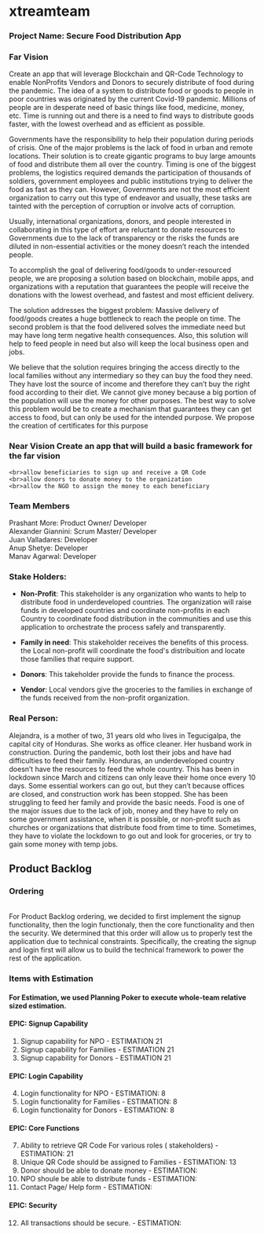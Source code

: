 # xtreamteam

### Project Name: Secure Food Distribution App

### Far Vision<br>
Create an app that will leverage Blockchain and QR-Code Technology to enable NonProfits Vendors and Donors to securely distribute of food during the pandemic. 
The idea of a system to distribute food or goods to people in poor countries was originated by the current Covid-19 pandemic. Millions of people are in desperate need of basic things like food, medicine, money, etc. Time is running out and there is a need to find ways to distribute goods faster, with the lowest overhead and as efficient as possible.   

Governments have the responsibility to help their population during periods of crisis. One of the major problems is the lack of food in urban and remote locations.  Their solution is to create gigantic programs to buy large amounts of food and distribute them all over the country. Timing is one of the biggest problems, the logistics required demands the participation of thousands of soldiers, government employees and public institutions trying to deliver the food as fast as they can. However, Governments are not the most efficient organization to carry out this type of endeavor and usually, these tasks are tainted with the perception of corruption or involve acts of corruption. 

Usually, international organizations, donors, and people interested in collaborating in this type of effort are reluctant to donate resources to Governments due to the lack of transparency or the risks the funds are diluted in non-essential activities or the money doesn’t reach the intended people.

To accomplish the goal of delivering food/goods to under-resourced people, we are proposing a solution based on blockchain, mobile apps, and organizations with a reputation that guarantees the people will receive the donations with the lowest overhead, and fastest and most efficient delivery. 

The solution addresses the biggest problem: Massive delivery of food/goods creates a huge bottleneck to reach the people on time.  The second problem is that the food delivered solves the immediate need but may have long term negative health consequences. Also, this solution will help to feed people in need but also will keep the local business open and jobs. 

We believe that the solution requires bringing the access directly to the local families without any intermediary so they can buy the food they need. They have lost the source of income and therefore they can’t buy the right food according to their diet. We cannot give money because a big portion of the population will use the money for other purposes.  The best way to solve this problem would be to create a mechanism that guarantees they can get access to food, but can only be used for the intended purpose. We propose the creation of certificates for this purpose


### Near Vision Create an app that will build a basic framework for the far vision
    <br>allow beneficiaries to sign up and receive a QR Code
    <br>allow donors to donate money to the organization
    <br>allow the NGO to assign the money to each beneficiary

### Team Members<br>
Prashant More: Product Owner/ Developer <br>
Alexander Giannini: Scrum Master/ Developer<br>
Juan Valladares: Developer <br>
Anup Shetye: Developer <br>
Manav Agarwal: Developer <br>

### Stake Holders:
  
  - **Non-Profit**: This stakeholder is any organization who wants to help to distribute food in underdeveloped countries. The organization will raise funds in developed countries and coordinate non-profits in each Country to coordinate food distribution in the communities and use this application to orchestrate the process safely and transparently.

  - **Family in need**: This stakeholder receives the benefits of this process. the Local non-profit will coordinate the food's distribuition and locate those families 
  that require support. 
  - **Donors**: This takeholder provide the funds to finance the process.  
  - **Vendor**: Local vendors give the groceries to the families in exchange of the funds received from the non-profit organization.  

  ### Real Person: 
  
Alejandra, is a mother of two, 31 years old who lives in Tegucigalpa, the capital city of Honduras. She works as office cleaner. Her husband work in construction. During the pandemic, both lost their jobs and have had difficulties to feed their family. Honduras, an underdeveloped country doesn’t have the resources to feed the whole country. This has been in lockdown since March and citizens can only leave their home once every 10 days. Some essential workers can go out, but they can’t because offices are closed, and construction work has been stopped. She has been struggling to feed her family and provide the basic needs. Food is one of the major issues due to the lack of job, money and they have to rely on some government assistance,  when it is possible, or non-profit such as churches or organizations that distribute food from time to time. Sometimes, they have to violate the lockdown to go out and look for groceries, or try to gain some money with temp jobs.

## Product Backlog

### Ordering
<br>
For Product Backlog ordering, we decided to first implement the signup functionality, then the login functionaly, then the core functionality and then the security. We determined that this order will allow us to properly test the application due to technical constraints. Specifically, the creating the signup and login first will allow us to build the technical framework to power the rest of the application.
<br>

### Items with Estimation

#### For Estimation, we used Planning Poker to execute whole-team relative sized estimation. 

#### EPIC: Signup Capability
1. Signup capability for NPO - ESTIMATION 21
2. Signup capability for Families - ESTIMATION 21
3. Signup capability for Donors - ESTIMATION 21
#### EPIC: Login Capability
4. Login functionality for NPO - ESTIMATION: 8
5. Login functionality for Families - ESTIMATION: 8
6. Login functionality for Donors - ESTIMATION: 8
#### EPIC: Core Functions
7. Ability to retrieve QR Code For various roles ( stakeholders) - ESTIMATION: 21
8. Unique QR Code should be assigned to Families - ESTIMATION: 13
9. Donor should be able to donate money - ESTIMATION: 
9. NPO shoule be able to distribute funds - ESTIMATION: 
11. Contact Page/ Help form - ESTIMATION: 
#### EPIC: Security
12. All transactions should be secure. - ESTIMATION: 

